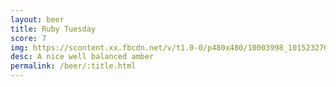 ```yaml
---
layout: beer
title: Ruby Tuesday
score: 7
img: https://scontent.xx.fbcdn.net/v/t1.0-0/p480x480/10003998_10152327617233745_190591734_n.jpg?oh=f3334be9976e33f93aa10dccafaa7922&oe=5890A5AC
desc: A nice well balanced amber
permalink: /beer/:title.html
---
```

